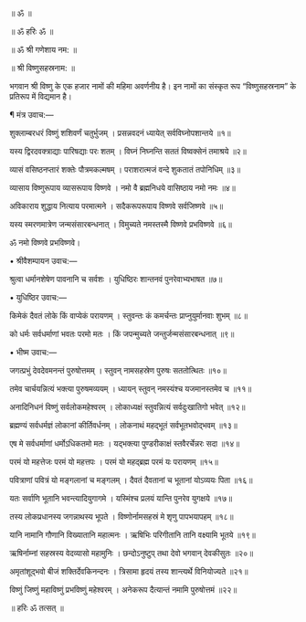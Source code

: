 ॥ ॐ ॥

॥ ॐ हरिः ॐ ॥

॥ ॐ श्री गणेशाय नम: ॥

॥ श्री विष्णुसहस्रनाम: ॥

भगवान श्री विष्णु के एक हजार नामों की महिमा अवर्णनीय है। इन नामों का संस्कृत रूप “विष्णुसहस्रनाम” के प्रतिरूप में विद्यमान है।

¶ मंत्र उवाच:—

शुक्लाम्बरधरं विष्णुं शशिवर्णं चतुर्भुजम् ।
प्रसन्नवदनं ध्यायेत् सर्वविघ्नोपशान्तये ॥१॥

यस्य द्विरदवक्त्राद्याः पारिषद्याः परः शतम्‌ ।
विघ्नं निघ्नन्ति सततं विष्वक्सेनं तमाश्रये ॥२॥

व्यासं वसिष्ठनप्तारं शक्तेः पौत्रमकल्मषम्‌ ।
पराशरात्मजं वन्दे शुकतातं तपोनिधिम् ॥३॥

व्यासाय विष्णुरूपाय व्यासरूपाय विष्णवे ।
नमो वै ब्रह्मनिधये वासिष्ठाय नमो नमः ॥४॥

अविकाराय शुद्धाय नित्याय परमात्मने ।
सदैकरूपरूपाय विष्णवे सर्वजिष्णवे ॥५॥

यस्य स्मरणमात्रेण जन्मसंसारबन्धनात् ।
विमुच्यते नमस्तस्मै विष्णवे प्रभविष्णवे ॥६॥

ॐ नमो विष्णवे प्रभविष्णवे।

• श्रीवैशम्पायन उवाच:—

श्रुत्वा धर्मानशेषेण पावनानि च सर्वशः ।
युधिष्ठिरः शान्तनवं पुनरेवाभ्यभाषत ॥७॥

• युधिष्ठिर उवाच:—

किमेकं दैवतं लोके किं वाप्येकं परायणम् ।
स्तुवन्तः कं कमर्चन्तः प्राप्नुयुर्मानवाः शुभम् ॥८॥

को धर्मः सर्वधर्माणां भवतः परमो मतः ।
किं जपन्मुच्यते जन्तुर्जन्मसंसारबन्धनात् ॥९॥

• भीष्म उवाच:—

जगत्प्रभुं देवदेवमनन्तं पुरुषोत्तमम् ।
स्तुवन् नामसहस्रेण पुरुषः सततोत्थितः ॥१०॥

तमेव चार्चयन्नित्यं भक्त्या पुरुषमव्ययम् ।
ध्यायन् स्तुवन् नमस्यंश्च यजमानस्तमेव च ॥११॥

अनादिनिधनं विष्णुं सर्वलोकमहेश्वरम् ।
लोकाध्यक्षं स्तुवन्नित्यं सर्वदुःखातिगो भवेत् ॥१२॥

ब्रह्मण्यं सर्वधर्मज्ञं लोकानां कीर्तिवर्धनम् ।
लोकनाथं महद्भूतं सर्वभूतभवोद्भवम् ॥१३॥

एष मे सर्वधर्माणां धर्मोऽधिकतमो मतः ।
यद्भक्त्या पुण्डरीकाक्षं स्तवैरर्चेन्नरः सदा ॥१४॥

परमं यो महत्तेजः परमं यो महत्तपः ।
परमं यो महद्ब्रह्म परमं यः परायणम् ॥१५॥

पवित्राणां पवित्रं यो मङ्गलानां च मङ्गलम् ।
दैवतं दैवतानां च भूतानां योऽव्ययः पिता ॥१६॥

यतः सर्वाणि भूतानि भवन्त्यादियुगागमे ।
यस्मिंश्च प्रलयं यान्ति पुनरेव युगक्षये ॥१७॥

तस्य लोकप्रधानस्य जगन्नाथस्य भूपते ।
विष्णोर्नामसहस्रं मे शृणु पापभयापहम् ॥१८॥

यानि नामानि गौणानि विख्यातानि महात्मनः ।
ऋषिभिः परिगीतानि तानि वक्ष्यामि भूतये ॥१९॥

ऋषिर्नाम्नां सहस्रस्य वेदव्यासो महामुनिः ।
छन्दोऽनुष्टुप् तथा देवो भगवान् देवकीसुतः ॥२०॥

अमृतांशूद्भवो बीजं शक्तिर्देवकिनन्दनः ।
त्रिसामा हृदयं तस्य शान्त्यर्थे विनियोज्यते ॥२१॥

विष्णुं जिष्णुं महाविष्णुं प्रभविष्णुं महेश्वरम्‌ ।
अनेकरूप दैत्यान्तं नमामि पुरुषोत्तमं ॥२२॥

॥ हरिः ॐ तत्सत् ॥
